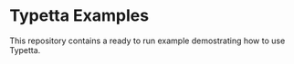 # Typetta Examples

This repository contains a ready to run example demostrating how to use Typetta.

